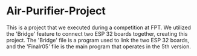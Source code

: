 # Air-Purifier-Project
This is a project that we executed during a competition at FPT. We utilized the 'Bridge' feature to connect two ESP 32 boards together, creating this project. The 'Bridge' file is a program used to link the two ESP 32 boards, and the 'Finalr05' file is the main program that operates in the 5th version.
